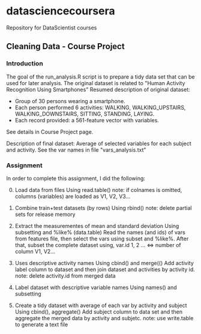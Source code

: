 # datasciencecoursera
Repository for DataScientist courses

## Cleaning Data - Course Project

### Introduction

The goal of the run_analysis.R script is to prepare a tidy data set that can be used for later analysis.
The original dataset is related to "Human Activity Recognition Using Smartphones"
Resumed description of original dataset:
- Group of 30 persons wearing a smartphone.
- Each person performed 6 activities: WALKING, WALKING_UPSTAIRS, WALKING_DOWNSTAIRS, SITTING, STANDING, LAYING.
- Each record provided: a 561-feature vector with variables.

See details in Course Project page.

Description of final dataset:
Average of selected variables for each subject and activity.
See the var names in file "vars_analysis.txt"

### Assignment

In order to complete this assignment, I did the following:

0. Load data from files 
   Using read.table() 
   note: if colnames is omitted, columns (variables) are loaded as V1, V2, V3...

1. Combine train+test datasets (by rows)
   Using rbind()
   note: delete partial sets for release memory 
   
2. Extract the measurementes of mean and standard deviation
   Using subsetting and %like% (data.table)
   Read the names (and ids) of vars from features file,
   then select the vars using subset and %like%.
   After that, subset the complete dataset using,
   var.id 1, 2 ... <=> number of column V1, V2...

3. Uses descriptive activity names
   Using cbind() and merge(()
   Add activity label column to dataset and then 
   join dataset and activities by activity id.
   note: delete activity.id from merged data
   
4. Label dataset with descriptive variable names
   Using names() and subsetting
   
5. Create a tidy dataset with average of each var by activity and subject
   Using cbind(), aggregate()
   Add subject column to data set and then
   aggregate the merged data by activity and subjetc.
   note: use write.table to generate a text file